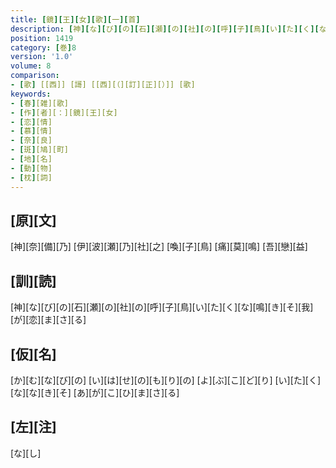```yaml
---
title: [鏡][王][女][歌][一][首]
description: [神][な][び][の][石][瀬][の][社][の][呼][子][鳥][い][た][く][な][鳴][き][そ][我][が][恋][ま][さ][る]
position: 1419
category: [巻]8
version: '1.0'
volume: 8
comparison:
- [歌] [[西]] [謌] [[西][（][訂][正][）]] [歌]
keywords:
- [春][雑][歌]
- [作][者][：][鏡][王][女]
- [恋][情]
- [慕][情]
- [奈][良]
- [斑][鳩][町]
- [地][名]
- [動][物]
- [枕][詞]
---
```


## [原][文]

[神][奈][備][乃] [伊][波][瀬][乃][社][之] [喚][子][鳥] [痛][莫][鳴] [吾][戀][益]

## [訓][読]

[神][な][び][の][石][瀬][の][社][の][呼][子][鳥][い][た][く][な][鳴][き][そ][我][が][恋][ま][さ][る]

## [仮][名]

[か][む][な][び][の] [い][は][せ][の][も][り][の] [よ][ぶ][こ][ど][り] [い][た][く][な][な][き][そ] [あ][が][こ][ひ][ま][さ][る]

## [左][注]

[な][し]
